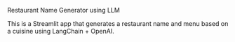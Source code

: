 Restaurant Name Generator using LLM

This is a Streamlit app that generates a restaurant name and menu based on a cuisine using LangChain + OpenAI.
